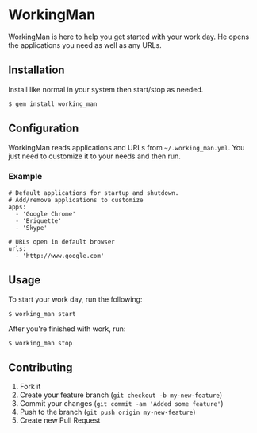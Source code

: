# WorkingMan

WorkingMan is here to help you get started with your work day. He opens the
applications you need as well as any URLs.

## Installation

Install like normal in your system then start/stop as needed.

    $ gem install working_man

## Configuration

WorkingMan reads applications and URLs from `~/.working_man.yml`. You 
just need to customize it to your needs and then run.

### Example

```
# Default applications for startup and shutdown.
# Add/remove applications to customize
apps:
  - 'Google Chrome'
  - 'Briquette'
  - 'Skype'

# URLs open in default browser
urls:
  - 'http://www.google.com'
```

## Usage

To start your work day, run the following:

    $ working_man start
    
After you're finished with work, run:

    $ working_man stop

## Contributing

1. Fork it
2. Create your feature branch (`git checkout -b my-new-feature`)
3. Commit your changes (`git commit -am 'Added some feature'`)
4. Push to the branch (`git push origin my-new-feature`)
5. Create new Pull Request
